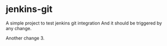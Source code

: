 # jenkins-git

A simple project to test jenkins git integration
And it should be triggered by any change. 

Another change 3.
